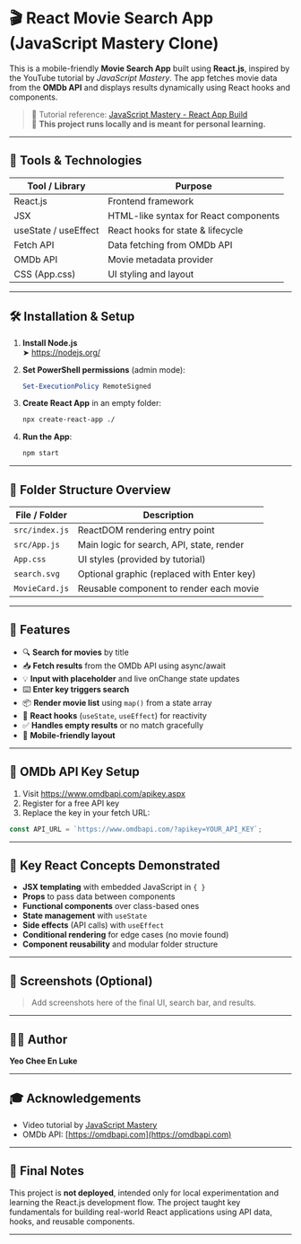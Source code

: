 # 🎬 React Movie Search App (JavaScript Mastery Clone)

This is a mobile-friendly **Movie Search App** built using **React.js**, inspired by the YouTube tutorial by *JavaScript Mastery*. The app fetches movie data from the **OMDb API** and displays results dynamically using React hooks and components.

> 🔗 Tutorial reference: [JavaScript Mastery - React App Build](https://www.youtube.com/watch?v=b9eMGE7QtTk&list=PLNr6y7fJuf_f9wCIPQTun4pMosf5e4fFk&index=1)  
> 📌 **This project runs locally and is meant for personal learning.**

---

## 🧰 Tools & Technologies

| Tool / Library   | Purpose                                   |
|------------------|-------------------------------------------|
| React.js         | Frontend framework                        |
| JSX              | HTML-like syntax for React components     |
| useState / useEffect | React hooks for state & lifecycle     |
| Fetch API        | Data fetching from OMDb API               |
| OMDb API         | Movie metadata provider                   |
| CSS (App.css)    | UI styling and layout                     |

---

## 🛠️ Installation & Setup

1. **Install Node.js**  
   ➤ https://nodejs.org/

2. **Set PowerShell permissions** (admin mode):
   ```powershell
   Set-ExecutionPolicy RemoteSigned
   ```

3. **Create React App** in an empty folder:
   ```bash
   npx create-react-app ./
   ```

4. **Run the App**:
   ```bash
   npm start
   ```

---

## 📁 Folder Structure Overview

| File / Folder     | Description                                |
|-------------------|--------------------------------------------|
| `src/index.js`    | ReactDOM rendering entry point             |
| `src/App.js`      | Main logic for search, API, state, render  |
| `App.css`         | UI styles (provided by tutorial)           |
| `search.svg`      | Optional graphic (replaced with Enter key) |
| `MovieCard.js`    | Reusable component to render each movie    |

---

## 🚀 Features

- 🔍 **Search for movies** by title
- 📥 **Fetch results** from the OMDb API using async/await
- 💡 **Input with placeholder** and live onChange state updates
- ⌨️ **Enter key triggers search**
- 📦 **Render movie list** using `map()` from a state array
- 🔁 **React hooks** (`useState`, `useEffect`) for reactivity
- ✅ **Handles empty results** or no match gracefully
- 📱 **Mobile-friendly layout**

---

## 🔐 OMDb API Key Setup

1. Visit https://www.omdbapi.com/apikey.aspx
2. Register for a free API key
3. Replace the key in your fetch URL:

```js
const API_URL = `https://www.omdbapi.com/?apikey=YOUR_API_KEY`;
```

---

## 🧠 Key React Concepts Demonstrated

- **JSX templating** with embedded JavaScript in `{ }`
- **Props** to pass data between components
- **Functional components** over class-based ones
- **State management** with `useState`
- **Side effects** (API calls) with `useEffect`
- **Conditional rendering** for edge cases (no movie found)
- **Component reusability** and modular folder structure

---

## 📸 Screenshots (Optional)

> Add screenshots here of the final UI, search bar, and results.

---

## 🧑‍💼 Author

**Yeo Chee En Luke**  

---

## 🎓 Acknowledgements

- Video tutorial by [JavaScript Mastery](https://www.youtube.com/@javascriptmastery)
- OMDb API: [https://omdbapi.com](https://omdbapi.com)

---

## 📝 Final Notes

This project is **not deployed**, intended only for local experimentation and learning the React.js development flow. The project taught key fundamentals for building real-world React applications using API data, hooks, and reusable components.

---

